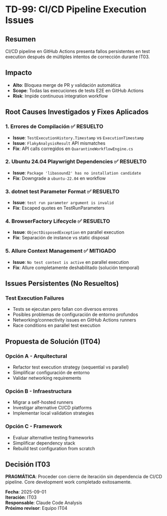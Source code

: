 # TD-99: CI/CD Pipeline Execution Issues

## **Resumen**
CI/CD pipeline en GitHub Actions presenta fallos persistentes en test execution después de múltiples intentos de corrección durante IT03.

## **Impacto**
- **Alto**: Bloquea merge de PR y validación automática
- **Scope**: Todas las execuciones de tests E2E en GitHub Actions
- **Risk**: Impide continuous integration workflow

## **Root Causes Investigados y Fixes Aplicados**

### 1. **Errores de Compilación** ✅ RESUELTO
- **Issue**: `TestExecutionHistory.Timestamp` vs `ExecutionTimestamp`
- **Issue**: `FlakyAnalysisResult` API mismatches
- **Fix**: API calls corregidos en `QuarantineWorkflowEngine.cs`

### 2. **Ubuntu 24.04 Playwright Dependencies** ✅ RESUELTO  
- **Issue**: `Package 'libasound2' has no installation candidate`
- **Fix**: Downgrade a `ubuntu-22.04` en workflow

### 3. **dotnet test Parameter Format** ✅ RESUELTO
- **Issue**: `test run parameter argument is invalid`
- **Fix**: Escaped quotes en TestRunParameters

### 4. **BrowserFactory Lifecycle** ✅ RESUELTO
- **Issue**: `ObjectDisposedException` en parallel execution
- **Fix**: Separación de instance vs static disposal

### 5. **Allure Context Management** ✅ MITIGADO
- **Issue**: `No test context is active` en parallel execution
- **Fix**: Allure completamente deshabilitado (solución temporal)

## **Issues Persistentes (No Resueltos)**

### **Test Execution Failures**
- Tests se ejecutan pero fallan con diversos errores
- Posibles problemas de configuración de entorno profundos
- Networking/connectivity issues en GitHub Actions runners
- Race conditions en parallel test execution

## **Propuesta de Solución (IT04)**

### **Opción A - Arquitectural**
- Refactor test execution strategy (sequential vs parallel)
- Simplificar configuración de entorno
- Validar networking requirements

### **Opción B - Infraestructura**
- Migrar a self-hosted runners
- Investigar alternative CI/CD platforms
- Implementar local validation strategies

### **Opción C - Framework**
- Evaluar alternative testing frameworks
- Simplificar dependency stack
- Rebuild test configuration from scratch

## **Decisión IT03**
**PRAGMÁTICA**: Proceder con cierre de iteración sin dependencia de CI/CD pipeline. Core development work completado exitosamente.

**Fecha**: 2025-09-01  
**Iteración**: IT03  
**Responsable**: Claude Code Analysis  
**Próximo revisor**: Equipo IT04  